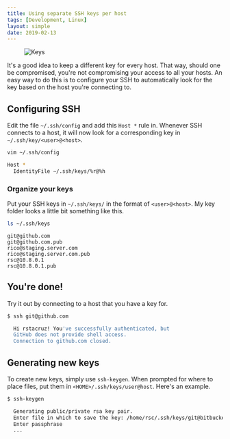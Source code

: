 ```yaml
---
title: Using separate SSH keys per host
tags: [Development, Linux]
layout: simple
date: 2019-02-13
---
```


<figure class='cover'>
<img src='https://source.unsplash.com/pQ1HIAyOl8w/600x300' alt='Keys'>
</figure>

It's a good idea to keep a different key for every host. That way, should one be compromised, you're not compromising your access to all your hosts. An easy way to do this is to configure your SSH to automatically look for the key based on the host you're connecting to.

## Configuring SSH

Edit the file `~/.ssh/config` and add this `Host *` rule in. Whenever SSH connects to a host, it will now look for a corresponding key in `~/.ssh/key/<user>@<host>`.

```sh
vim ~/.ssh/config
```

```sh
Host *
  IdentityFile ~/.ssh/keys/%r@%h
```

### Organize your keys

Put your SSH keys in `~/.ssh/keys/` in the format of `<user>@<host>`. My key folder looks a little bit something like this.

```sh
ls ~/.ssh/keys
```

```
git@github.com
git@github.com.pub
rico@staging.server.com
rico@staging.server.com.pub
rsc@10.8.0.1
rsc@10.8.0.1.pub
```

## You're done!

Try it out by connecting to a host that you have a key for.

```sh
$ ssh git@github.com

  Hi rstacruz! You've successfully authenticated, but
  GitHub does not provide shell access.
  Connection to github.com closed.
```

## Generating new keys

To create new keys, simply use `ssh-keygen`. When prompted for where to place files, put them in `<HOME>/.ssh/keys/user@host`. Here's an example.

```sh
$ ssh-keygen

  Generating public/private rsa key pair.
  Enter file in which to save the key: /home/rsc/.ssh/keys/git@bitbucket.org
  Enter passphrase
  ...
```
